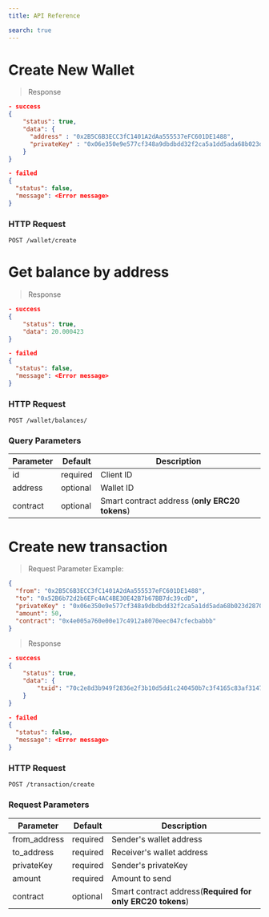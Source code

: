 ```yaml
---
title: API Reference

search: true
---
```


# Create New Wallet

> Response

```json
- success
{
    "status": true,
    "data": {
      "address" : "0x2B5C6B3ECC3fC1401A2dAa555537eFC601DE1488",
      "privateKey" : "0x06e350e9e577cf348a9dbdbdd32f2ca5a1dd5ada68b023d2870d940a55b925a7"  
    }
}

- failed
{
  "status": false,
  "message": <Error message>
}
```

### HTTP Request

`POST /wallet/create`


# Get balance by address

> Response

```json
- success
{
    "status": true,
    "data": 20.000423
}

- failed
{
  "status": false,
  "message": <Error message>
}
```

### HTTP Request

`POST /wallet/balances/`

### Query Parameters

Parameter | Default | Description
--------- | ------- | -----------
id | required | Client ID
address | optional | Wallet ID
contract | optional | Smart contract address (**only ERC20 tokens**)

# Create new transaction

> Request Parameter Example:

```json
{
  "from": "0x2B5C6B3ECC3fC1401A2dAa555537eFC601DE1488",
  "to": "0x52B6b72d2b6EFc4AC4BE30E42B7b67BB7dc39cdD",
  "privateKey" : "0x06e350e9e577cf348a9dbdbdd32f2ca5a1dd5ada68b023d2870d940a55b925a7",
  "amount": 50,
  "contract": "0x4e005a760e00e17c4912a8070eec047cfecbabbb"
}
```

> Response

```json
- success
{
    "status": true,
    "data": {
        "txid": "70c2e8d3b949f2836e2f3b10d5dd1c240450b7c3f4165c83af314701b005bae6"
    }
}

- failed
{
  "status": false,
  "message": <Error message>
}
```

### HTTP Request

`POST /transaction/create`


### Request Parameters

Parameter | Default | Description
--------- | ------- | -----------
from_address | required | Sender's wallet address
to_address | required | Receiver's wallet address
privateKey | required | Sender's privateKey
amount | required | Amount to send
contract | optional | Smart contract address(**Required for only ERC20 tokens**)